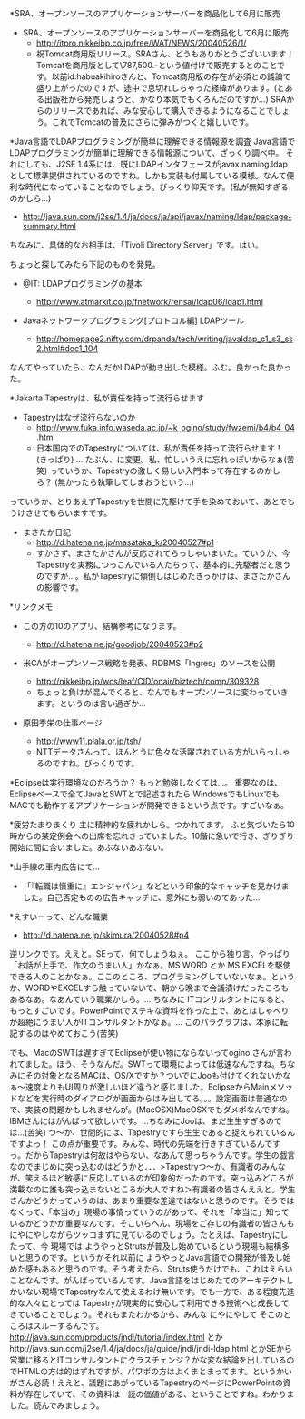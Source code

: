 *SRA、オープンソースのアプリケーションサーバーを商品化して6月に販売

* SRA、オープンソースのアプリケーションサーバーを商品化して6月に販売
  * http://itpro.nikkeibp.co.jp/free/WAT/NEWS/20040526/1/
  * 祝Tomcat商用版リリース。SRAさん、どうもありがとうございいます！ Tomcatを商用版として\787,500.-という値付けで販売するとのことです。以前id:habuakihiroさんと、Tomcat商用版の存在が必須との議論で盛り上がったのですが、途中で息切れしちゃった経緯があります。(とある出版社から発売しようと、かなり本気でもくろんだのですが…) SRAからのリリースであれば、みな安心して購入できるようになることでしょう。これでTomcatの普及にさらに弾みがつくと嬉しいです。


*Java言語でLDAPプログラミングが簡単に理解できる情報源を調査
Java言語でLDAPプログラミングが簡単に理解できる情報源について、ざっくり調べ中。
それにしても、J2SE 1.4系には、既にLDAPインタフェースがjavax.naming.ldap として標準提供されているのですね。しかも実装も付属している模様。なんて便利な時代になっていることなのでしょう。びっくり仰天です。(私が無知すぎるのかしら…)

* http://java.sun.com/j2se/1.4/ja/docs/ja/api/javax/naming/ldap/package-summary.html

ちなみに、具体的なお相手は、「Tivoli Directory Server」です。はい。

ちょっと探してみたら下記のものを発見。

* @IT: LDAPプログラミングの基本
  * http://www.atmarkit.co.jp/fnetwork/rensai/ldap06/ldap1.html



* Javaネットワークプログラミング[プロトコル編] LDAPツール
  * http://homepage2.nifty.com/drpanda/tech/writing/javaldap_c1_s3_ss2.html#doc1_104

なんてやっていたら、なんだかLDAPが動き出した模様。ふむ。良かった良かった。

*Jakarta Tapestryは、私が責任を持って流行らせます

* Tapestryはなぜ流行らないのか 
  * http://www.fuka.info.waseda.ac.jp/~k_ogino/study/fwzemi/b4/b4_04.htm
  * 日本国内でのTapestryについては、私が責任を持って流行らせます！ (きっぱり) … たぶん、に変更。私、忙しいうえに忘れっぽいからなぁ(苦笑) っていうか、Tapestryの激しく易しい入門本って存在するのかしら？ (無かったら執筆してしまおうという…)

っていうか、とりあえずTapestryを世間に先駆けて手を染めておいて、あとでもうけさせてもらいますです。


* まさたか日記
  * http://d.hatena.ne.jp/masataka_k/20040527#p1
  * すかさず、まさたかさんが反応されてらっしゃいまいた。ていうか、今 Tapestryを実務につっこんでいる人たちって、基本的に先駆者だと思うのですが…。私がTapestryに傾倒しはじめたきっかけは、まさたかさんの影響です。


*リンクメモ


* この方の10のアプリ、結構参考になります。
  * http://d.hatena.ne.jp/goodjob/20040523#p2



* 米CAがオープンソース戦略を発表、RDBMS「Ingres」のソースを公開
  * http://nikkeibp.jp/wcs/leaf/CID/onair/biztech/comp/309328
  * ちょっと負けが混んでくると、なんでもオープンソースに変わっていきます。というのは言い過ぎか…



* 原田季栄の仕事ページ
  * http://www11.plala.or.jp/tsh/
  * NTTデータさんって、ほんとうに色々な活躍されている方がいらっしゃるのですね。びっくりです。



*Eclipseは実行環境なのだろうか？
もっと勉強しなくては…。
重要なのは、Eclipseベースで全てJavaとSWTとで記述されたら WindowsでもLinuxでもMACでも動作するアプリケーションが開発できるという点です。すごいなぁ。

*疲労たまりまくり
主に精神的な疲れかしら。つかれてます。
ふと気づいたら10時からの某定例会への出席を忘れきっていました。10階に急いで行き、ぎりぎり開始に間に合いました。あぶないあぶない。

*山手線の車内広告にて…

* 「『転職は慎重に』エンジャパン」などという印象的なキャッチを見かけました。自己否定ものの広告キャッチに、意外にも弱いのであった…


*えすいーって、どんな職業

* http://d.hatena.ne.jp/skimura/20040528#p4

逆リンクです。ええと。SEって、何でしょうねぇ。
ここから独り言。やっぱり「お話が上手で、作文のうまい人」かなぁ。MS WORD とか MS EXCELを駆使できる人のことかなぁ。ここのところ、プログラミングしていないなぁ。というか、WORDやEXCELすら触っていないで、朝から晩まで会議漬けだったころもあるなあ。なあんていう職業かしら。… ちなみに ITコンサルタントになると、もっとすごいです。PowerPointでステキな資料を作った上で、あとはしゃべりが超絶にうまい人がITコンサルタントかなぁ。… このパラグラフは、本家に転記するのはやめておこう(苦笑)


でも、MacのSWTは遅すぎてEclipseが使い物にならないってogino.さんが言われてました。ほう、そうなんだ。SWTって環境によっては低速なんですね。ちなみにその対象となるMACは、OS/Xですか？ついでにJooも付けてくれないかなぁ～速度よりもUI周りが激しいほど違うと感じました。EclipseからMainメソッドなどを実行時のダイアログが画面からはみ出してる。。。設定画面は普通なので、実装の問題かもしれませんが。(MacOSX)MacOSXでもダメポなんですね。IBMさんにはがんばって欲しいです。…ちなみにJooは、まだ生生すぎるのでは…(苦笑) つ～か、世間的には、Tapestryですら生生であると捉えられているんですよっ！ この点が重要です。みんな、時代の先端を行きすぎているんですっ。だからTapestryは何故はやらない、なあんて思っちゃうんです。学生の戯言なのでまじめに突っ込むのはどうかと．．．>Tapestryつ～か、有識者のみんなが、笑えるほど敏感に反応しているのが印象的だったのです。突っ込みどころが満載なのに誰も突っ込まないところが大人ですね＞有識者の皆さんええと。学生さんかどうかっていうのは、あまり重要な差違ではないと思うのです。そうではなくって、「本当の」現場の事情っていうのがあって、それを「本当に」知っているかどうかが重要なんです。そこいらへん、現場をご存じの有識者の皆さんも にやにやしながらツッコまずに見ているのでしょう。たとえば、Tapestryにしたって、今 現場では ようやっとStrutsが普及し始めているという現場も結構多いと思うのです。というかそれ以前に ようやっとJava言語での開発が普及し始めた感もあると思うのです。そう考えたら、Struts使うだけでも、これはえらいことなんです。がんばっているんです。Java言語をはじめたてのアーキテクトしかいない現場でTapestryなんて使えるわけ無いです。でも一方で、ある程度先進的な人々にとっては Tapestryが現実的に安心して利用できる技術へと成長してきていることでしょう。それもまたわかるから、みんな にやにやして そこのところはスルーするんです。http://java.sun.com/products/jndi/tutorial/index.html とかhttp://java.sun.com/j2se/1.4/ja/docs/ja/guide/jndi/jndi-ldap.html とかSEから営業に移るとITコンサルタントにクラスチェンジ？かな変な結論を出しているのでHTMLの方は的はずれですが、パワポの方はよくまとまってます。というかいがさん必読！ええと、議題にあがっているTapestryのページにPowerPointの資料が存在していて、その資料は一読の価値がある、ということですね。わかりました。読んでみましょう。
